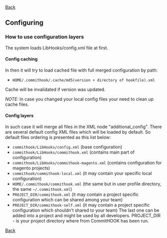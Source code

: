 [Back](README.md)
## Configuring

### How to use configuration layers

The system loads LibHooks/config.xml file at first.

#### Config caching
In then it will try to load cached file with full merged configuration by path:

- `HOME/.commithook/.cache/md5(version + directory of hookfile).xml`

Cache will be invalidated if version was updated.

*NOTE:* In case you changed your local config files your need to clean up cache files.

#### Config layers
In such case it will merge all files in the XML node "additional_config". There are several default config XML files which will be loaded by default. So default files ordering is presented as this list below:
- `commithook/LibHooks/config.xml` (base configuration)
- `commithook/LibHooks/commithook.xml` (contains main part of configuration)
- `commithook/LibHooks/commithook-magento.xml` (contains configuration for magento projects)
- `commithook/commithook-local.xml` (it may contain your specific local configuration)
- `HOME/.commithook/commithook.xml` (the same but in user profile directory, the same `~/.commithook.xml`)
- `PROJECT_DIR/commithook.xml` (it may contain a project specific configuration which can be shared among your team)
- `PROJECT_DIR/commithook-self.xml` (it may contain a project specific configuration which shouldn't shared to your team)
The last one can be added into a project and might be used by all developers. PROJECT_DIR - is your project directory where from CommitHOOK has been run.

[Back](README.md)
